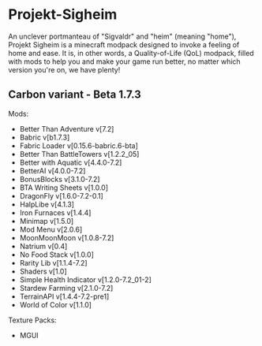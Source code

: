 # Projekt-Sigheim
An unclever portmanteau of "Sigvaldr" and "heim" (meaning "home"), Projekt Sigheim is a minecraft modpack
designed to invoke a feeling of home and ease. It is, in other words, a Quality-of-Life (QoL) modpack,
filled with mods to help you and make your game run better, no matter which version you're on, we have plenty!

## Carbon variant - Beta 1.7.3

Mods:
- Better Than Adventure v[7.2]
- Babric v[b1.7.3]
- Fabric Loader v[0.15.6-babric.6-bta]
- Better Than BattleTowers v[1.2.2_05]
- Better with Aquatic v[4.4.0-7.2]
- BetterAI v[4.0.0-7.2]
- BonusBlocks v[3.1.0-7.2]
- BTA Writing Sheets v[1.0.0]
- DragonFly v[1.6.0-7.2-0.1]
- HalpLibe v[4.1.3]
- Iron Furnaces v[1.4.4]
- Minimap v[1.5.0]
- Mod Menu v[2.0.6]
- MoonMoonMoon v[1.0.8-7.2]
- Natrium v[0.4]
- No Food Stack v[1.0.0]
- Rarity Lib v[1.1.4-7.2]
- Shaders v[1.0]
- Simple Health Indicator v[1.2.0-7.2_01-2]
- Stardew Farming v[2.1.0-7.2]
- TerrainAPI v[1.4.4-7.2-pre1]
- World of Color v[1.1.0]

Texture Packs:
- MGUI